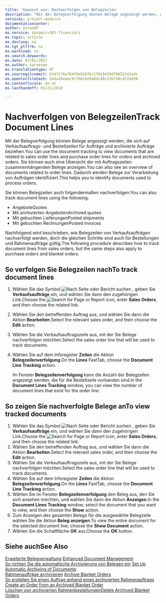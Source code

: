 ```yaml
---
title: 'Gewusst wie: Nachverfolgen von Belegzeilen'
description: "Mit der Belegverfolgung können Belege angezeigt werden, die sich auf Verkaufsauftrags- und Bestellzeilen für Aufträge und archivierte Aufträge beziehen. Sie können auch eine Übersicht der mit Auftragszeilen zusammenhängenden Belege anzeigen."
services: project-madeira
documentationcenter: 
author: SorenGP
ms.service: dynamics365-financials
ms.topic: article
ms.devlang: na
ms.tgt_pltfrm: na
ms.workload: na
ms.search.keywords: 
ms.date: 07/01/2017
ms.author: sgroespe
ms.translationtype: HT
ms.sourcegitcommit: b34f276a764f0e828fbc1f015429df9852242a4c
ms.openlocfilehash: 2eda26eaec9c768cbe5a6dc08c33b7a0cd72bd58
ms.contentlocale: de-at
ms.lasthandoff: 03/22/2018

---
```

# <a name="track-document-lines"></a><span data-ttu-id="00648-104">Nachverfolgen von Belegzeilen</span><span class="sxs-lookup"><span data-stu-id="00648-104">Track Document Lines</span></span>
<span data-ttu-id="00648-105">Mit der Belegverfolgung können Belege angezeigt werden, die sich auf Verkaufsauftrags- und Bestellzeilen für Aufträge und archivierte Aufträge beziehen.</span><span class="sxs-lookup"><span data-stu-id="00648-105">You can use the document tracking to view documents that are related to sales order lines and purchase order lines for orders and archived orders.</span></span> <span data-ttu-id="00648-106">Sie können auch eine Übersicht der mit Auftragszeilen zusammenhängenden Belege anzeigen.</span><span class="sxs-lookup"><span data-stu-id="00648-106">You can also see an overview of documents related to order lines.</span></span> <span data-ttu-id="00648-107">Dadurch werden Belege zur Verarbeitung von Aufträgen identifiziert.</span><span class="sxs-lookup"><span data-stu-id="00648-107">This helps you to identify documents used to process orders.</span></span>  

<span data-ttu-id="00648-108">Sie können Belegzeilen auch folgendermaßen nachverfolgen:</span><span class="sxs-lookup"><span data-stu-id="00648-108">You can also track document lines using the following:</span></span>  

- <span data-ttu-id="00648-109">Angebote</span><span class="sxs-lookup"><span data-stu-id="00648-109">Quotes</span></span>  
- <span data-ttu-id="00648-110">Mit archivierten Angeboten</span><span class="sxs-lookup"><span data-stu-id="00648-110">Archived quotes</span></span>  
- <span data-ttu-id="00648-111">Mit gebuchten Lieferungen</span><span class="sxs-lookup"><span data-stu-id="00648-111">Posted shipments</span></span>  
- <span data-ttu-id="00648-112">Mit gebuchten Rechnungen</span><span class="sxs-lookup"><span data-stu-id="00648-112">Posted invoices</span></span>  

<span data-ttu-id="00648-113">Nachfolgend wird beschrieben, wie Belegzeilen von Verkaufsaufträgen nachverfolgt werden, doch die gleichen Schritte sind auch für Bestellungen und Rahmenaufträge gültig.</span><span class="sxs-lookup"><span data-stu-id="00648-113">The following procedure describes how to track document lines from sales orders, but the same steps also apply to purchase orders and blanket orders.</span></span>  

## <a name="to-track-document-lines"></a><span data-ttu-id="00648-114">So verfolgen Sie Belegzeilen nach</span><span class="sxs-lookup"><span data-stu-id="00648-114">To track document lines</span></span>  

1.  <span data-ttu-id="00648-115">Wählen Sie das Symbol ![Nach Seite oder Bericht suchen](../../media/ui-search/search_small.png "Nach Seite oder Bericht suchen") , geben Sie **Verkaufsaufträge** ein, und wählen Sie dann den zugehörigen Link.</span><span class="sxs-lookup"><span data-stu-id="00648-115">Choose the ![Search for Page or Report](../../media/ui-search/search_small.png "Search for Page or Report icon") icon, enter **Sales Orders**, and then choose the related link.</span></span>  
2.  <span data-ttu-id="00648-116">Wählen Sie den betreffenden Auftrag aus, und wählen Sie dann die Aktion **Bearbeiten**.</span><span class="sxs-lookup"><span data-stu-id="00648-116">Select the relevant sales order, and then choose the **Edit** action.</span></span>  
3.  <span data-ttu-id="00648-117">Wählen Sie die Verkaufsauftragszeile aus, mit der Sie Belege nachverfolgen möchten.</span><span class="sxs-lookup"><span data-stu-id="00648-117">Select the sales order line that will be used to track documents.</span></span>  
4.  <span data-ttu-id="00648-118">Wählen Sie auf dem Inforegister **Zeilen** die Aktion **Belegzeilenverfolgung**.</span><span class="sxs-lookup"><span data-stu-id="00648-118">On the **Lines** FastTab, choose the **Document Line Tracking** action.</span></span>  

    <span data-ttu-id="00648-119">Im Fenster **Belegzeilenverfolgung** kann die Anzahl der Belegzeilen angezeigt werden, die für die Bestellzeile vorhanden sind.</span><span class="sxs-lookup"><span data-stu-id="00648-119">In the **Document Lines Tracking** window, you can view the number of document lines that exist for the order line.</span></span>  

## <a name="to-view-tracked-documents"></a><span data-ttu-id="00648-120">So zeigen Sie nachverfolgte Belege an</span><span class="sxs-lookup"><span data-stu-id="00648-120">To view tracked documents</span></span>  

1.  <span data-ttu-id="00648-121">Wählen Sie das Symbol ![Nach Seite oder Bericht suchen](../../media/ui-search/search_small.png "Nach Seite oder Bericht suchen") , geben Sie **Verkaufsaufträge** ein, und wählen Sie dann den zugehörigen Link.</span><span class="sxs-lookup"><span data-stu-id="00648-121">Choose the ![Search for Page or Report](../../media/ui-search/search_small.png "Search for Page or Report icon") icon, enter **Sales Orders**, and then choose the related link.</span></span>  
2.  <span data-ttu-id="00648-122">Wählen Sie den betreffenden Auftrag aus, und wählen Sie dann die Aktion **Bearbeiten**.</span><span class="sxs-lookup"><span data-stu-id="00648-122">Select the relevant sales order, and then choose the **Edit** action.</span></span>  
3.  <span data-ttu-id="00648-123">Wählen Sie die Verkaufsauftragszeile aus, mit der Sie Belege nachverfolgen möchten.</span><span class="sxs-lookup"><span data-stu-id="00648-123">Select the sales order line that will be used to track documents.</span></span>  
4.  <span data-ttu-id="00648-124">Wählen Sie auf dem Inforegister **Zeilen** die Aktion **Belegzeilenverfolgung**.</span><span class="sxs-lookup"><span data-stu-id="00648-124">On the **Lines** FastTab, choose the **Document Line Tracking** action.</span></span>  
5.  <span data-ttu-id="00648-125">Wählen Sie im Fenster **Belegzeilenverfolgung** den Beleg aus, den Sie sich ansehen möchten, und wählen Sie dann die Aktion **Anzeigen**.</span><span class="sxs-lookup"><span data-stu-id="00648-125">In the **Document Lines Tracking** window, select the document that you want to view, and then choose the **Show** action.</span></span>  
6.  <span data-ttu-id="00648-126">Zum Anzeigen des gesamten Belegs für die ausgewählte Belegzeile wählen Sie die Aktion **Beleg anzeigen**.</span><span class="sxs-lookup"><span data-stu-id="00648-126">To view the entire document for the selected document line, choose the **Show Document** action.</span></span>  
7.  <span data-ttu-id="00648-127">Wählen Sie die Schaltfläche **OK** aus.</span><span class="sxs-lookup"><span data-stu-id="00648-127">Choose the **OK** button.</span></span>  

## <a name="see-also"></a><span data-ttu-id="00648-128">Siehe auch</span><span class="sxs-lookup"><span data-stu-id="00648-128">See Also</span></span>  
 <span data-ttu-id="00648-129">[Erweiterte Belegverwaltung](enhanced-document-management.md) </span><span class="sxs-lookup"><span data-stu-id="00648-129">[Enhanced Document Management](enhanced-document-management.md) </span></span>  
 <span data-ttu-id="00648-130">[So richten Sie die automatische Archivierung von Belegen ein](how-to-set-up-automatic-archiving-of-documents.md) </span><span class="sxs-lookup"><span data-stu-id="00648-130">[Set Up Automatic Archiving of Documents](how-to-set-up-automatic-archiving-of-documents.md) </span></span>  
 <span data-ttu-id="00648-131">[Rahmenaufträge archivieren](how-to-archive-blanket-orders.md) </span><span class="sxs-lookup"><span data-stu-id="00648-131">[Archive Blanket Orders](how-to-archive-blanket-orders.md) </span></span>  
 <span data-ttu-id="00648-132">[So erstellen Sie einen Auftrag anhand eines archivierten Rahmenauftrags](how-to-create-an-order-from-an-archived-blanket-order.md) </span><span class="sxs-lookup"><span data-stu-id="00648-132">[Create an Order from an Archived Blanket Order](how-to-create-an-order-from-an-archived-blanket-order.md) </span></span>  
 [<span data-ttu-id="00648-133">Löschen von archivierten Rahmenbestellungen</span><span class="sxs-lookup"><span data-stu-id="00648-133">Delete Archived Blanket Orders</span></span>](how-to-delete-archived-blanket-orders.md)

